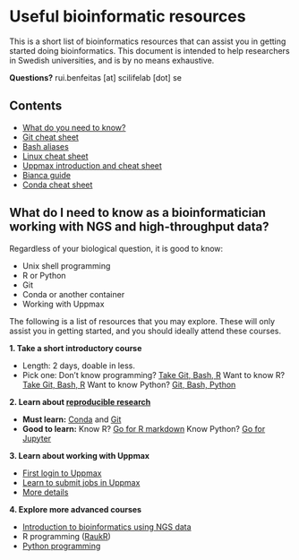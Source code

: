 
# Useful bioinformatic resources

This is a short list of bioinformatics resources that can assist you in getting started doing bioinformatics. This document is intended to help researchers in Swedish universities, and is by no means exhaustive.

**Questions?** rui.benfeitas [at] scilifelab [dot] se

## Contents
- [What do you need to know?](#what-do-i-need-to-know-as-a-bioinformatician-working-with-ngs-and-high-throughput-data)
- [Git cheat sheet](git_cheat.md)
- [Bash aliases](bash_aliases.md)
- [Linux cheat sheet](linux_cheat.md)
- [Uppmax introduction and cheat sheet](uppmax_cheat.md)
- [Bianca guide](bianca_guide.md)
- [Conda cheat sheet](conda_cheat.md)

## What do I need to know as a bioinformatician working with NGS and high-throughput data?

Regardless of your biological question, it is good to know:
- Unix shell programming
- R or Python
- Git
- Conda or another container
- Working with Uppmax

The following is a list of resources that you may explore. These will only assist you in getting started, and you should ideally attend these courses.

**1. Take a short introductory course** 
- Length: 2 days, doable in less. 
- Pick one:
      Don’t know programming? [Take Git, Bash, R](https://ab604.github.io/2018-10-09-umea/)
      Want to know R? [Take Git, Bash, R](https://ab604.github.io/2018-10-09-umea/)
      Want to know Python? [Git, Bash, Python](https://mochma.github.io/2019-10-14_KI/)

**2. Learn about [reproducible research](https://nbis-reproducible-research.readthedocs.io/en/latest/)**
- **Must learn:** [Conda](https://nbis-reproducible-research.readthedocs.io/en/latest/conda/) and [Git](https://nbis-reproducible-research.readthedocs.io/en/latest/git/)
- **Good to learn:** 
	Know R? [Go for R markdown](https://nbis-reproducible-research.readthedocs.io/en/latest/rmarkdown/)
	Know Python? [Go for Jupyter](https://nbis-reproducible-research.readthedocs.io/en/latest/jupyter/)

**3. Learn about working with Uppmax**  
- [First login to Uppmax](https://www.uppmax.uu.se/support/user-guides/guide--first-login-to-uppmax/)
- [Learn to submit jobs in Uppmax](https://www.uppmax.uu.se/support/user-guides/slurm-user-guide/)
- [More details](https://www.uppmax.uu.se/digitalAssets/560/c_560271-l_1-k_intro_to_linux_and_uppmax_2019_summer.pdf) 

**4. Explore more advanced courses**  
- [Introduction to bioinformatics using NGS data](https://nbisweden.github.io/NGScourse/1710/schedule)  
- R programming ([RaukR](https://nbisweden.github.io/RaukR-2019/))
- [Python programming](https://nbisweden.github.io/workshop-python/ht19/topics)





